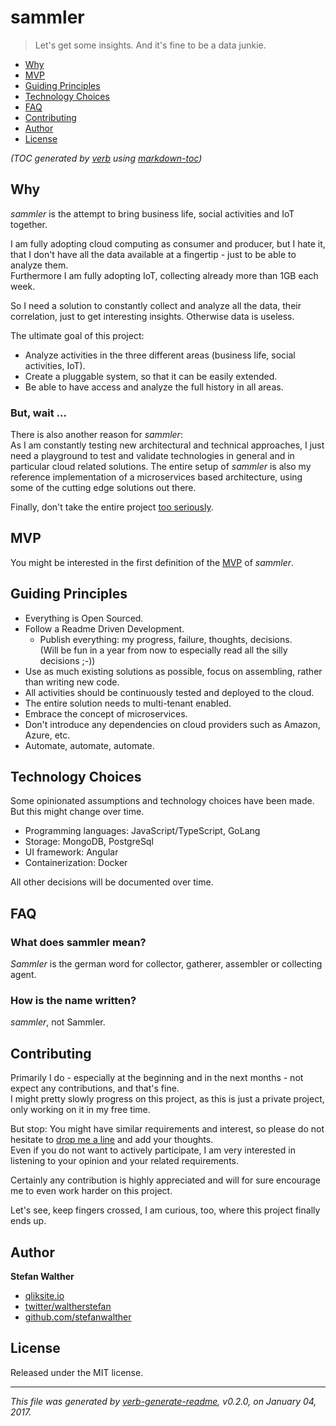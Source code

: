 # sammler
> Let's get some insights. And it's fine to be a data junkie.

- [Why](#why)
- [MVP](#mvp)
- [Guiding Principles](#guiding-principles)
- [Technology Choices](#technology-choices)
- [FAQ](#faq)
- [Contributing](#contributing)
- [Author](#author)
- [License](#license)

_(TOC generated by [verb](https://github.com/verbose/verb) using [markdown-toc](https://github.com/jonschlinkert/markdown-toc))_

## Why
<!-- Why -->

_sammler_ is the attempt to bring business life, social activities and IoT together.

I am fully adopting cloud computing as consumer and producer, but I hate it, that I don't have all the data available at a fingertip  - just to be able to analyze them.  
Furthermore I am fully adopting IoT, collecting already more than 1GB each week.

So I need a solution to constantly collect and analyze all the data, their correlation, just to get interesting insights. Otherwise data is useless.  

The ultimate goal of this project:

- Analyze activities in the three different areas (business life, social activities, IoT).
- Create a pluggable system, so that it can be easily extended.
- Be able to have access and analyze the full history in all areas.

### But, wait ...  

There is also another reason for _sammler_:  
As I am constantly testing new architectural and technical approaches, I just need a playground to test and validate technologies in general and in particular cloud related solutions.
The entire setup of _sammler_ is also my reference implementation of a microservices based architecture, using some of the cutting edge solutions out there.

Finally, don't take the entire project [too seriously](https://circleci.com/blog/its-the-future/).

## MVP
You might be interested in the first definition of the [MVP](docs/mvp.md) of _sammler_.

## Guiding Principles
<!-- Principles -->
- Everything is Open Sourced.
- Follow a Readme Driven Development.
    - Publish everything: my progress, failure, thoughts, decisions.  
    (Will be fun in a year from now to especially read all the silly decisions ;-))
- Use as much existing solutions as possible, focus on assembling, rather than writing new code.
- All activities should be continuously tested and deployed to the cloud.
- The entire solution needs to multi-tenant enabled.
- Embrace the concept of microservices.
- Don't introduce any dependencies on cloud providers such as Amazon, Azure, etc.
- Automate, automate, automate.

## Technology Choices
<!-- Technology Choices -->
Some opinionated assumptions and technology choices have been made. But this might change over time.

- Programming languages: JavaScript/TypeScript, GoLang
- Storage: MongoDB, PostgreSql
- UI framework: Angular
- Containerization: Docker

All other decisions will be documented over time.

## FAQ
### What does sammler mean?

_Sammler_ is the german word for collector, gatherer, assembler or collecting agent.

### How is the name written?

_sammler_, not Sammler. 

## Contributing
Primarily I do - especially at the beginning and in the next months - not expect any contributions, and that's fine.  
I might pretty slowly progress on this project, as this is just a private project, only working on it in my free time.

But stop: You might have similar requirements and interest, so please do not hesitate to [drop me a line](https://github.com/sammler/sammler/issues) and add your thoughts.  
Even if you do not want to actively participate, I am very interested in listening to your opinion and your related requirements.  

Certainly any contribution is highly appreciated and will for sure encourage me to even work harder on this project.

Let's see, keep fingers crossed, I am curious, too, where this project finally ends up.

## Author
**Stefan Walther**
* [qliksite.io](http://qliksite.io)
* [twitter/waltherstefan](http://twitter.com/waltherstefan)
* [github.com/stefanwalther](http://github.com/stefanwalther)

## License
Released under the MIT license.

***

_This file was generated by [verb-generate-readme](https://github.com/verbose/verb-generate-readme), v0.2.0, on January 04, 2017._

